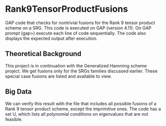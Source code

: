 # Rank9TensorProductFusions
GAP code that checks for nontrivial fusions for the Rank 9 tensor product scheme on a SRG.
This code is executed on GAP (version 4.11).
On GAP prompt (gap>) execute each line of code sequentially.
The code also displays the expected output after execution.
## Theoretical Background
This project is in continuation with the Generalized Hamming scheme project. 
We get fusions only for the SRGs families discussed earlier. These special case fusions are listed and available to view.
## Big Data
We can verify this result with the file that includes all possible fusions of a Rank 9 tensor product scheme, except the imprimitive ones.
The code has a set U, which lists all polynomial conditions on eigenvalues that are not feasible.
